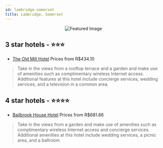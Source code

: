 ```yaml
---
id: lambridge-somerset
title: Lambridge, Somerset
---
```


<center><img src="https://i.travelapi.com/hotels/1000000/80000/79000/78991/68c83567_z.jpg" alt="Featured Image" /></center>


##  3 star hotels - ⭐️⭐️⭐️

-    [The Old Mill Hotel](https://us.hurb.com/hotels/lambridge/the-old-mill-hotel-JNP-JP844543?cmp=18055) Prices from R$434.10
   > Take in the views from a rooftop terrace and a garden and make use of amenities such as complimentary wireless Internet access. Additional features at this hotel include concierge services, wedding services, and a television in a common area.

##  4 star hotels - ⭐️⭐️⭐️⭐️

-    [Bailbrook House Hotel](https://us.hurb.com/hotels/lambridge/bailbrook-house-hotel-JNP-JP066546?cmp=18055) Prices from R$681.66
   > Take in the views from a garden and make use of amenities such as complimentary wireless Internet access and concierge services. Additional amenities at this hotel include wedding services, a picnic area, and a ballroom.
